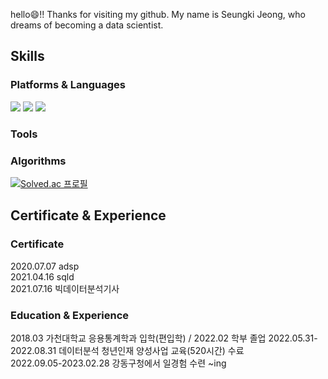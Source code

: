 

<!--
**seungki-jung/seungki-jung** is a ✨ _special_ ✨ repository because its `README.md` (this file) appears on your GitHub profile.

Here are some ideas to get you started:

- 🔭 I’m currently working on ...
- 🌱 I’m currently learning ...
- 👯 I’m looking to collaborate on ...
- 🤔 I’m looking for help with ...
- 💬 Ask me about ...
- 📫 How to reach me: ...
- 😄 Pronouns: ...
- ⚡ Fun fact: ...
-->

hello😄!! Thanks for visiting my github. My name is Seungki Jeong, who dreams of becoming a data scientist.

## Skills

### Platforms & Languages
<img src="https://img.shields.io/badge/Python-3776AB?style=flat-square&logo=Python&logoColor=white"/> <img src="https://img.shields.io/badge/R-276DC3?style=flat-square&logo=R&logoColor=white"/> <img src="https://img.shields.io/badge/Qgis-589632?style=flat-square&logo=Qgis&logoColor=white"/>

### Tools

### Algorithms
[![Solved.ac
프로필](http://mazassumnida.wtf/api/generate_badge?boj=smw04143)](https://solved.ac/smw04143)

## Certificate & Experience
### Certificate
2020.07.07 adsp \
2021.04.16 sqld \
2021.07.16 빅데이터분석기사

### Education & Experience
2018.03 가천대학교 응용통계학과 입학(편입학)  /  2022.02 학부 졸업
2022.05.31-2022.08.31 데이터분석 청년인재 양성사업 교육(520시간) 수료\
2022.09.05-2023.02.28 강동구청에서 일경험 수련 ~ing


